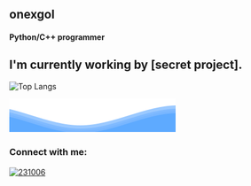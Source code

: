 ## onexgol
#### Python/C++ programmer

## I'm currently working by [secret project].

![Top Langs](https://github-readme-stats.vercel.app/api/top-langs/?username=onexgol&hide_progress=true)

![wave_animation_dark](wave_animation_dark.svg)

<h3 align="left">Connect with me:</h3>
<p align="left">
<a href="https://codeforces.com/profile/_onexgol" target="blank"><img align="center" src="https://raw.githubusercontent.com/rahuldkjain/github-profile-readme-generator/master/src/images/icons/Social/codeforces.svg" alt="231006" height="30" width="40" /></a>
</p>
